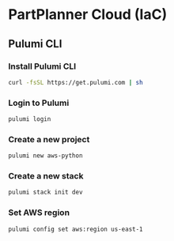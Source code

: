 # PartPlanner Cloud (IaC)
## Pulumi CLI
### Install Pulumi CLI
```bash
curl -fsSL https://get.pulumi.com | sh
```
### Login to Pulumi
```bash
pulumi login
```
### Create a new project
```bash
pulumi new aws-python
```
### Create a new stack
```bash
pulumi stack init dev
```
### Set AWS region
```bash
pulumi config set aws:region us-east-1
```
